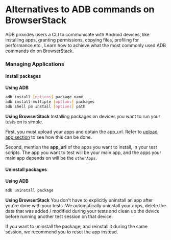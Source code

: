 # Alternatives to ADB commands on BrowserStack

ADB provides users a CLI to communicate with Android devices, like installing apps, granting permissions, copying files, profiling for performance etc., Learn how to achieve what the most commonly used ADB commands do on BrowserStack.

### Managing Applications

#### Install packages

**Using ADB**
```bash
adb install [options] package_name
adb install-multiple [options] packages
adb shell pm install [options] path
```

**Using BrowserStack**
Installing packages on devices you want to run your tests on is simple.

First, you must upload your apps and obtain the app_url. Refer to [upload app section](https://www.browserstack.com/app-automate/rest-api#app-upload) to see how this can be done.

Second, mention the **app_url** of the apps you want to install, in your test scripts. The app you want to test will be your main app, and the apps your main app depends on will be the `otherApps`.

#### Uninstall packages

**Using ADB**
```bash
adb uninstall package
```

**Using BrowserStack**
You don't have to explicitly uninstall an app after you're done with your tests. We automatically uninstall your apps, delete the data that was added / modified during your tests and clean up the device before running another test session on that device.

If you want to uninstall the package, and reinstall it during the same session, we recommend you to reset the app instead.


